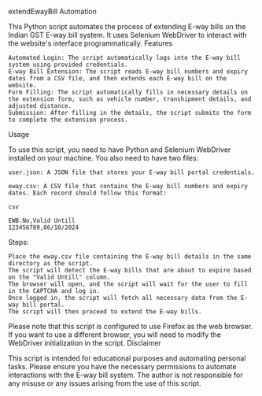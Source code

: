 extendEwayBill Automation

This Python script automates the process of extending E-way bills on the Indian GST E-way bill system. It uses Selenium WebDriver to interact with the website's interface programmatically.
Features

    Automated Login: The script automatically logs into the E-way bill system using provided credentials.
    E-way Bill Extension: The script reads E-way bill numbers and expiry dates from a CSV file, and then extends each E-way bill on the website.
    Form Filling: The script automatically fills in necessary details on the extension form, such as vehicle number, transhipment details, and adjusted distance.
    Submission: After filling in the details, the script submits the form to complete the extension process.

Usage

To use this script, you need to have Python and Selenium WebDriver installed on your machine. You also need to have two files:

    user.json: A JSON file that stores your E-way bill portal credentials.

    eway.csv: A CSV file that contains the E-way bill numbers and expiry dates. Each record should follow this format:

    csv

    EWB.No,Valid Untill
    123456789,06/10/2024

Steps:

    Place the eway.csv file containing the E-way bill details in the same directory as the script.
    The script will detect the E-way bills that are about to expire based on the "Valid Untill" column.
    The browser will open, and the script will wait for the user to fill in the CAPTCHA and log in.
    Once logged in, the script will fetch all necessary data from the E-way bill portal.
    The script will then proceed to extend the E-way bills.

Please note that this script is configured to use Firefox as the web browser. If you want to use a different browser, you will need to modify the WebDriver initialization in the script.
Disclaimer

This script is intended for educational purposes and automating personal tasks. Please ensure you have the necessary permissions to automate interactions with the E-way bill system. The author is not responsible for any misuse or any issues arising from the use of this script.
